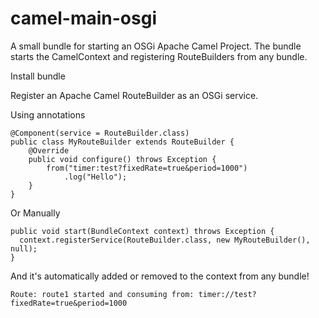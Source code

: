 # camel-main-osgi
A small bundle for starting an OSGi Apache Camel Project.  The bundle starts the CamelContext and registering RouteBuilders from any bundle.

Install bundle

Register an Apache Camel RouteBuilder as an OSGi service.

Using annotations
````
@Component(service = RouteBuilder.class)
public class MyRouteBuilder extends RouteBuilder {
    @Override
    public void configure() throws Exception {
        from("timer:test?fixedRate=true&period=1000")
            .log("Hello");
    }
}
````

Or Manually
````
public void start(BundleContext context) throws Exception {
  context.registerService(RouteBuilder.class, new MyRouteBuilder(), null);
}
````

And it's automatically added or removed to the context from any bundle!

````
Route: route1 started and consuming from: timer://test?fixedRate=true&period=1000
````
